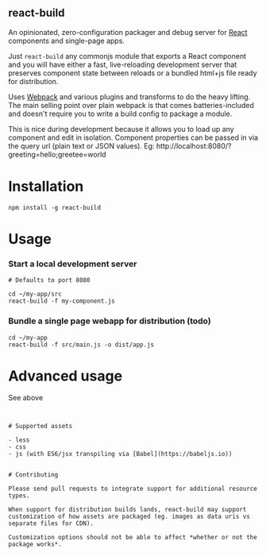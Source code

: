 react-build
-----------

An opinionated, zero-configuration packager and debug server for [React](https://facebook.github.io/react/) components and single-page apps.

Just `react-build` any commonjs module that exports a React component and you will have either a fast, live-reloading development server that preserves component state between reloads or a bundled html+js file ready for distribution.

Uses [Webpack](https://webpack.github.io/) and various plugins and transforms to do the heavy lifting. The main selling point over plain webpack is that comes batteries-included and doesn't require you to write a build config to package a module.

This is nice during development because it allows you to load up any component and edit in isolation. Component properties can be passed in via the query url (plain text or JSON values). Eg: http://localhost:8080/?greeting=hello;greetee=world


# Installation

````
npm install -g react-build
````


# Usage

### Start a local development server

````
# Defaults to port 8080

cd ~/my-app/src
react-build -f my-component.js

````


### Bundle a single page webapp for distribution (todo)

````
cd ~/my-app
react-build -f src/main.js -o dist/app.js
````


# Advanced usage

See above
````


# Supported assets

- less
- css
- js (with ES6/jsx transpiling via [Babel](https://babeljs.io))


# Contributing

Please send pull requests to integrate support for additional resource types.

When support for distribution builds lands, react-build may support customization of how assets are packaged (eg. images as data uris vs separate files for CDN). 

Customization options should not be able to affect *whether or not the package works*.
